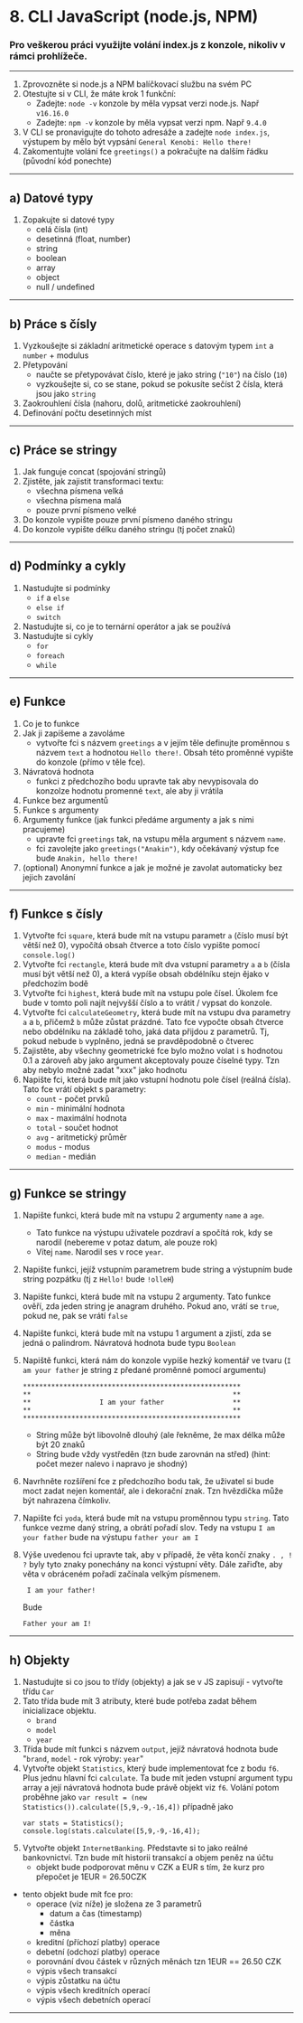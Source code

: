 # 8. CLI JavaScript (node.js, NPM)
### Pro veškerou práci využijte volání index.js z konzole, nikoliv v rámci prohlížeče.

---
1. Zprovozněte si node.js a NPM balíčkovací službu na svém PC
2. Otestujte si v CLI, že máte krok 1 funkční:
   - Zadejte: ```node -v``` konzole by měla vypsat verzi node.js. Např ```v16.16.0```
   - Zadejte: ```npm -v``` konzole by měla vypsat verzi npm. Např ```9.4.0```
3. V CLI se pronavigujte do tohoto adresáže a zadejte ```node index.js```, výstupem by mělo být vypsání  ```General Kenobi: Hello there!```
4. Zakomentujte volání fce ```greetings()``` a pokračujte na dalším řádku (původní kód ponechte)
---
## a) Datové typy

1. Zopakujte si datové typy
   - celá čísla (int)
   - desetinná (float, number)
   - string
   - boolean
   - array
   - object
   - null / undefined

---
## b) Práce s čísly

1. Vyzkoušejte si základní aritmetické operace s datovým typem ``int`` a ``number`` + modulus
2. Přetypování
   - naučte se přetypovávat číslo, které je jako string (``"10"``) na číslo (``10``)
   - vyzkoušejte si, co se stane, pokud se pokusíte sečíst 2 čísla, která jsou jako ``string``
3. Zaokrouhlení čísla (nahoru, dolů, aritmetické zaokrouhlení)
4. Definování počtu desetinných míst

---

## c) Práce se stringy

1. Jak funguje concat (spojování stringů)
2. Zjistěte, jak zajistit transformaci textu:
   - všechna písmena velká
   - všechna písmena malá
   - pouze první písmeno velké
3. Do konzole vypište pouze první písmeno daného stringu
4. Do konzole vypište délku daného stringu (tj počet znaků)

---

## d) Podmínky a cykly

1. Nastudujte si podmínky
   - ``if`` a ``else``
   - ``else if``
   - ``switch``
2. Nastudujte si, co je to ternární operátor a jak se používá
3. Nastudujte si cykly
   - ``for``
   - ``foreach``
   - ``while``

---

## e) Funkce

1. Co je to funkce
2. Jak ji zapíšeme a zavoláme
   - vytvořte fci s názvem ``greetings`` a v jejím těle definujte proměnnou s názvem ``text`` a hodnotou ``Hello there!``. Obsah této proměnné vypište do konzole (přímo v těle fce).
3. Návratová hodnota 
   - funkci z předchozího bodu upravte tak aby nevypisovala do konzolze hodnotu promenné ``text``, ale aby ji vrátila
4. Funkce bez argumentů
5. Funkce s argumenty
6. Argumenty funkce (jak funkci předáme argumenty a jak s nimi pracujeme)
   - upravte fci ``greetings`` tak, na vstupu měla argument s názvem ``name``.
   - fci zavolejte jako ``greetings("Anakin")``, kdy očekávaný výstup fce bude ``Anakin, hello there!``
7. (optional) Anonymní funkce a jak je možné je zavolat automaticky bez jejich zavolání

---
## f) Funkce s čísly
   1. Vytvořte fci ```square```, která bude mít na vstupu parametr ```a``` (číslo musí být větší než 0), vypočítá obsah čtverce a toto číslo vypište pomocí ```console.log()```
   2. Vytvořte fci ```rectangle```, která bude mít dva vstupní parametry ```a``` a ```b``` (čísla musí být větší než 0), a která vypíše obsah obdélníku stejn ějako v předchozím bodě
   3. Vytvořte fci ``highest``, která bude mít na vstupu pole čísel. Úkolem fce bude v tomto poli najít nejvyšší číslo a to vrátit / vypsat do konzole.
   4. Vytvořte fci ``calculateGeometry``, která bude mít na vstupu dva parametry ``a`` a ``b``, přičemž ``b`` může zůstat prázdné. Tato fce vypočte obsah čtverce nebo obdélníku na základě toho, jaká data přijdou z parametrů. Tj, pokud nebude ``b`` vyplněno, jedná se pravděpodobně o čtverec
   5. Zajistěte, aby všechny geometrické fce bylo možno volat i s hodnotou 0.1 a zároveň aby jako argument akceptovaly pouze číselné typy. Tzn aby nebylo možné zadat "xxx" jako hodnotu
   6. Napište fci, která bude mít jako vstupní hodnotu pole čísel (reálná čísla). Tato fce vrátí objekt s parametry:
       - ``count`` - počet prvků
       - ``min`` - minimální hodnota
       - ``max`` - maximální hodnota
       - ``total`` - součet hodnot
       - ``avg`` - aritmetický průměr
       - ``modus`` - modus
       - ``median`` - medián

---

## g) Funkce se stringy

1. Napište funkci, která bude mít na vstupu 2 argumenty ``name`` a ``age``.
   - Tato funkce na výstupu uživatele pozdraví a spočítá rok, kdy se narodil (nebereme v potaz datum, ale pouze rok)
   -   Vítej ``name``. Narodil ses v roce ``year``.
2. Napište funkci, jejíž vstupním parametrem bude string a výstupním bude string pozpátku (tj z ``Hello!`` bude ``!olleH``)
3. Napište funkci, která bude mít na vstupu 2 argumenty. Tato funkce ověří, zda jeden string je anagram druhého. Pokud ano, vrátí se ``true``, pokud ne, pak se vrátí ``false``
4. Napište funkci, která bude mít na vstupu 1 argument a zjistí, zda se jedná o palindrom. Návratová hodnota bude typu ``Boolean``
5. Napiště funkci, která nám do konzole vypíše hezký komentář ve tvaru (```I am your father``` je string z předané proměnné pomocí argumentu)

   ````
   ******************************************************
   **                                                  **
   **                 I am your father                 **
   **                                                  **
   ******************************************************
   ````
   - String může být libovolně dlouhý (ale řekněme, že max délka může být 20 znaků
   - String bude vždy vystředěn (tzn bude zarovnán na střed) (hint: počet mezer nalevo i napravo je shodný)
6. Navrhněte rozšíření fce z předchozího bodu tak, že uživatel si bude moct zadat nejen komentář, ale i dekorační znak. Tzn hvězdička může být nahrazena čímkoliv.
7. Napište fci ``yoda``, která bude mít na vstupu proměnnou typu ``string``. Tato funkce vezme daný string, a obrátí pořadí slov. Tedy na vstupu ``I am your father`` bude na výstupu ``father your am I``
8. Výše uvedenou fci upravte tak, aby v případě, že věta končí znaky ``. , ! ?`` byly tyto znaky ponechány na konci výstupní věty. Dále zařiďte, aby věta v obráceném pořadí začínala velkým písmenem.
   
   ````
    I am your father!
   ````
   Bude
   ````
   Father your am I!
   ````
---

## h) Objekty

1. Nastudujte si co jsou to třídy (objekty) a jak se v JS zapisují - vytvořte třídu ``Car``
2. Tato třída bude mít 3 atributy, které bude potřeba zadat během inicializace objektu.
   - ``brand``
   - ``model``
   - ``year``
3. Třída bude mít funkci s názvem ``output``, jejíž návratová hodnota bude "``brand``, ``model`` - rok výroby: ``year``"
4. Vytvořte objekt ``Statistics``, který bude implementovat fce z bodu ``f6``. Plus jednu hlavní fci ``calculate``. Ta bude mít jeden vstupní argument typu array a její návratová hodnota bude právě objekt viz ``f6``. Volání potom proběhne jako ``var result = (new Statistics()).calculate([5,9,-9,-16,4])`` případně jako
   ````
   var stats = Statistics();
   console.log(stats.calculate([5,9,-9,-16,4]);
   ````
5. Vytvořte objekt ``InternetBanking``. Představte si to jako reálné bankovnictví. Tzn bude mít historii transakcí a objem peněz na účtu
   - objekt bude podporovat měnu v CZK a EUR s tím, že kurz pro přepočet je 1EUR = 26.50CZK
- tento objekt bude mít fce pro:
    - operace (viz níže) je složena ze 3 parametrů 
      - datum a čas (timestamp)
      - částka
      - měna
    - kreditní (příchozí platby) operace
    - debetní (odchozí platby) operace
    - porovnání dvou částek v různých měnách tzn 1EUR == 26.50 CZK
    - výpis všech transakcí
    - výpis zůstatku na účtu
    - výpis všech kreditních operací
    - výpis všech debetních operací
---